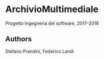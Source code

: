 # ArchivioMultimediale
Progetto Ingegneria del software, 2017-2018
## Authors
Stefano Prandini, Federico Landi 
